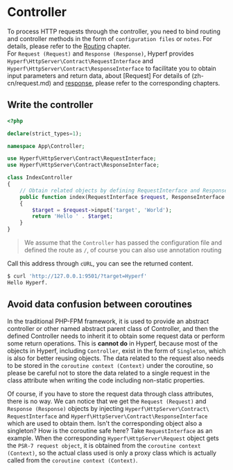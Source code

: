 # Controller

To process HTTP requests through the controller, you need to bind routing and controller methods in the form of `configuration files` or `notes`.
For details, please refer to the [Routing](zh-cn/router.md) chapter.   
For `Request (Request)` and `Response (Response)`, Hyperf provides `Hyperf\HttpServer\Contract\RequestInterface` and `Hyperf\HttpServer\Contract\ResponseInterface` to facilitate you to obtain input parameters and return data, about [Request]  For details of (zh-cn/request.md) and [response](zh-cn/response.md), please refer to the corresponding chapters.
 
## Write the controller

```php
<?php

declare(strict_types=1);

namespace App\Controller;

use Hyperf\HttpServer\Contract\RequestInterface;
use Hyperf\HttpServer\Contract\ResponseInterface;

class IndexController
{
    // Obtain related objects by defining RequestInterface and ResponseInterface on the parameters, and the objects will be automatically injected by the dependency injection container
    public function index(RequestInterface $request, ResponseInterface $response)
    {
        $target = $request->input('target', 'World');
        return 'Hello ' . $target;
    }
}
```

> We assume that the `Controller` has passed the configuration file and defined the route as `/`, of course you can also use annotation routing

Call this address through `cURL`, you can see the returned content.

```bash
$ curl 'http://127.0.0.1:9501/?target=Hyperf'
Hello Hyperf.
```

## Avoid data confusion between coroutines

In the traditional PHP-FPM framework, it is used to provide an abstract controller or other named abstract parent class of Controller, and then the defined Controller needs to inherit it to obtain some request data or perform some return operations.  This is **cannot do** in Hyperf, because most of the objects in Hyperf, including `Controller`, exist in the form of `Singleton`, which is also for better reusing objects. The data related to the request also needs to be stored in the `coroutine context (Context)` under the coroutine, so please be careful not to store the data related to a single request in the class attribute when writing the code including non-static properties.   

Of course, if you have to store the request data through class attributes, there is no way. We can notice that we get the `Request (Request)` and `Response (Response)` objects by injecting `Hyperf\HttpServer\Contract\  RequestInterface` and `Hyperf\HttpServer\Contract\ResponseInterface` which are used to obtain them. Isn't the corresponding object also a singleton?  How is the coroutine safe here?  Take `RequestInterface` as an example. When the corresponding `Hyperf\HttpServer\Request` object gets the `PSR-7 request object`, it is obtained from the `coroutine context (Context)`, so the actual class used is only a proxy class which is actually called from the `coroutine context (Context)`.